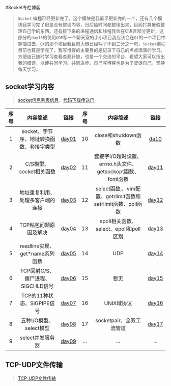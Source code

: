 #Socket专栏博客

> `Socket` 编程已经更新完了，这个模块是我最早更新完的一个，还有几个模块我学习完了但是没有整理内容，日后抽时间都整理出来，目前打算暑假整理自己学的东西。还有接下来的进程通信和线程我会在C语言部分更新，这部分的`day15`的使用`UDP`写一个聊天室的小小项目我应该会在`Qt`的一个项目中穿插进去，`Qt`的那个项目我目前大概已经写了不到三分之一吧，`Socket`编程目前也算是学完了，我写博客的主要目的是记录下自己的点点滴滴的学习。方便自己随时学习查看查漏补缺，也是一个交流的平台，希望大家可以指出我的错误，以便共同学习、共同进步。自己写博客也是为了督促自己，坚持每天学习。

## socket学习内容

> [socket信息列表信息](./socket内容列表.md)，[代码下载传送门](<https://github.com/ainihu/ainihu.github.io/tree/master/blog/Socket>)

| 序号 | 内容简述 | 链接              | 序号 | 内容简述 | 链接              |
| :----: | :-------: | :----------------: | :----: | :-------: | :----------------: |
| 1    | socket、字节序、地址转换函数、套接字类型 | [day01](day01.md) | 10   | close和shutdown函数 | [da10](day10.md) |
| 2    | C/S模型、socket相关函数 | [day02](day02.md) | 11   | 套接字I/O超时设置、errno.h头文件、getsockopt函数、fcntl函数 | [day11](day11.md) |
| 3    | 地址重复利用、处理多客户端的连接 | [day03](day03.md) | 12   | select函数,、vim配置、getrlimit函数和setrlimit函数、poll函数 | [day12](day12.md) |
| 4    | TCP粘包问题原因及解决 | [day04](day04.md) | 13   | epoll相关函数、select、epoll和poll区别 | [day13](day13.md) |
| 5    | readline实现、get*name系列函数 | [day05](day05.md) | 14   | UDP | [day14](day14.md) |
| 6    | TCP回射C/S、僵尸进程、SIGCHLD信号 | [day06](day06.md) | 15   | 暂无 | [day15](day15.md) |
| 7    | TCP的11种状态、SIGPIPE信号 | [day07](day07.md) | 16   | UNIX域协议 | [day16](day16.md) |
| 8    | 五种I/O模型、select模型 | [day08](day08.md) | 17   | socketpair、全双工流管道 | [day17](day17.md) |
| 9    | select并发服务器 | [day09](day09.md) | …    | …        | …                 |

## TCP-UDP文件传输

> [TCP-UDP文件传输](./01文件传输.md)

